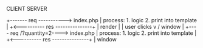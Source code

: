 CLIENT                        SERVER


+------- req ----------->    index.php
                                |
                                process:
                                1. logic
                                2. print into template
                                |
+<---------- res ---------------+
|
render
|
|    user clicks
v    /
window
|
+---- req /?quantity=2---->   index.php
                                |
                                process:
                                1. logic
                                2. print into template
                                |
+<---------- res ---------------+
|
window